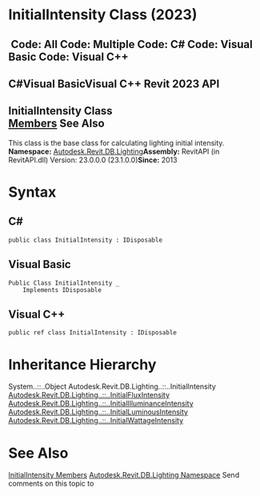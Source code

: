 # InitialIntensity Class (2023)

﻿
 Code: All Code: Multiple Code: C# Code: Visual Basic Code: Visual C++   
---  
C#Visual BasicVisual C++
Revit 2023 API  
---  
InitialIntensity Class  
[Members](2becbd7e-dfc8-18d6-d2f5-ee6bcbacce0b.md "InitialIntensity Members") See Also  
---  
This class is the base class for calculating lighting initial intensity. 
**Namespace:** [Autodesk.Revit.DB.Lighting](a6a04f07-7fd2-0a4e-12e7-01842ee6daaf.md "Autodesk.Revit.DB.Lighting Namespace")**Assembly:** RevitAPI (in RevitAPI.dll) Version: 23.0.0.0 (23.1.0.0)**Since:** 2013 
# Syntax
C#  
---  
```text
public class InitialIntensity : IDisposable
```
  
Visual Basic  
---  
```text
Public Class InitialIntensity _
	Implements IDisposable
```
  
Visual C++  
---  
```text
public ref class InitialIntensity : IDisposable
```
  
# Inheritance Hierarchy
System..::..Object Autodesk.Revit.DB.Lighting..::..InitialIntensity [Autodesk.Revit.DB.Lighting..::..InitialFluxIntensity](9c36e906-74c5-adc1-d147-42f65f0c9613.md "InitialFluxIntensity Class") [Autodesk.Revit.DB.Lighting..::..InitialIlluminanceIntensity](d31b6d5f-f002-007b-3e08-e6818727f104.md "InitialIlluminanceIntensity Class") [Autodesk.Revit.DB.Lighting..::..InitialLuminousIntensity](8ca18b8f-437f-6159-30cc-ecbb97c41d70.md "InitialLuminousIntensity Class") [Autodesk.Revit.DB.Lighting..::..InitialWattageIntensity](2bcbaf81-375c-2732-d67a-563d8302cd1e.md "InitialWattageIntensity Class")
# See Also
[InitialIntensity Members](2becbd7e-dfc8-18d6-d2f5-ee6bcbacce0b.md "InitialIntensity Members")
[Autodesk.Revit.DB.Lighting Namespace](a6a04f07-7fd2-0a4e-12e7-01842ee6daaf.md "Autodesk.Revit.DB.Lighting Namespace")
Send comments on this topic to 